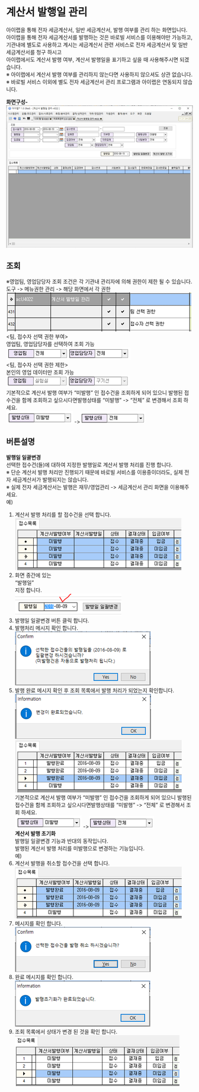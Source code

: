 # 계산서 발행일 관리

아이랩을 통해 전자 세금계산서, 일반 세금계산서, 발행 여부를 관리 하는 화면입니다.  
아이랩을 통해 전자 세금계산서를 발행하는 것은 바로빌 서비스를 이용해야만 가능하고,  
기관내에 별도로 사용하고 계시는 세금계산서 관련 서비스로 전자 세금계산서 및 일반 세금계산서를 청구 하시고  
아이랩에서도 계산서 발행 여부, 계산서 발행일을 표기하고 싶을 때 사용해주시면 되겠습니다.  
※ 아이랩에서 계산서 발행 여부를 관리하지 않는다면 사용하지 않으셔도 상관 없습니다.  
※ 바로빌 서비스 이외에 별도 전자 세금계산서 관리 프로그램과 아이랩은 연동되지 않습니다.  

**화면구성-**  
![](/assets/006재무영업관리/027화면구성.png)

## 조회

※영업팀, 영업담당자 조회 조건은 각 기관내 관리자에 의해 권한이 제한 될 수 있습니다.  
도구 -&gt; 메뉴권한 관리 -&gt; 해당 화면에서 각 권한  
![](/assets/006재무영업관리/028메뉴권한.png)  
&lt;팀, 접수자 선택 권한 부여&gt;  
영업팀, 영업담당자를 선택하여 조회 가능  
![](/assets/006재무영업관리/029권한사용.png)  
&lt;팀, 접수자 선택 권한 제한&gt;  
본인의 영업 데이터만 조회 가능  
![](/assets/006재무영업관리/030권한제한.png)  
기본적으로 계산서 발행 여부가 “미발행” 인 접수건을 조회하게 되어 있으니 발행된 접수건을 함께 조회하고  싶으시다면발행상태를 “미발행” -&gt; “전체” 로 변경해서 조회 하세요.  
![](/assets/006재무영업관리/031발행상태_미발행.png) -&gt;![](/assets/006재무영업관리/031발행상태_전체.png)  

## 버튼설명

**발행일 일괄변경**  
선택한 접수건\(들\)에 대하여 지정한 발행일로 계산서 발행 처리를 진행 합니다.  
※ 단순 계산서 발행 처리만 진행되기 때문에 바로빌 서비스를 이용중이더라도, 실제 전자 세금계산서가 발행되지는 않습니다.  
※ 실제 전자 세금계산서는 발행은 재무/영업관리 -&gt; 세금계산서 관리 화면을 이용해주세요.  
예\)  
1. 계산서 발행 처리를 할 접수건을 선택 합니다.  
![](/assets/006재무영업관리/032미발행접수건_선택.png)  
1. 화면 중간에 있는  
“발행일”  
지정 합니다.  
![](/assets/006재무영업관리/033발행일자.png)  
1. 발행일 일괄변경 버튼 클릭 합니다.  
1. 발행처리 메시지 확인 합니다.  
![](/assets/006재무영업관리/034미발행_메시지.png)  
1. 발행 완료 메시지 확인 후 조회 목록에서 발행 처리가 되었는지 확인합니다.  
![](/assets/006재무영업관리/035미발행_완료.png)  
![](/assets/006재무영업관리/036미발행_처리확인.png)  
기본적으로 계산서 발행 여부가 “미발행” 인 접수건을 조회하게 되어 있으니 발행된 접수건을 함께 조회하고 싶으시다면발행상태를 “미발행” -&gt; “전체” 로 변경해서 조회 하세요.  
![](/assets/006재무영업관리/037발행상태_미발행.png) -&gt;![](/assets/006재무영업관리/031발행상태_전체.png)   
**계산서 발행 초기화**  
발행일 일괄변경 기능과 반대의 동작입니다.  
발행된 계산서 발행 처리를 미발행으로 변경하는 기능입니다.  
예\)  
1. 계산서 발행을 취소할 접수건을 선택 합니다.
![](/assets/006재무영업관리/038발행접수건_선택.png)  
1. 메시지를 확인 합니다.  
![](/assets/006재무영업관리/039발행_메시지.png)  
1. 완료 메시지를 확인 합니다.  
![](/assets/006재무영업관리/040발행_완료.png)  
1. 조회 목록에서 상태가 변경 된 것을 확인 합니다.  
![](/assets/006재무영업관리/041발행_처리확인.png)  